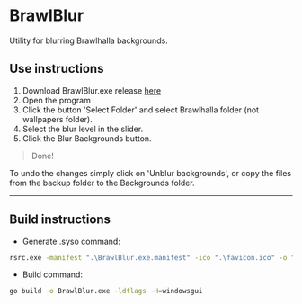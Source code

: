 # BrawlBlur

Utility for blurring Brawlhalla backgrounds.

## Use instructions

1. Download BrawlBlur.exe release [here](https://github.com/Gugabit/BrawlBlur/releases/download/v0.1/BrawlBlur.exe)
2. Open the program
3. Click the button 'Select Folder' and select Brawlhalla folder (not wallpapers folder).
4. Select the blur level in the slider.
5. Click the Blur Backgrounds button.

> Done!

To undo the changes simply click on 'Unblur backgrounds', or copy the files from the backup folder to the Backgrounds folder.

---

## Build instructions

- Generate .syso command:

```sh
rsrc.exe -manifest ".\BrawlBlur.exe.manifest" -ico ".\favicon.ico" -o "BrawlBlur.syso"
```

- Build command:

```sh
go build -o BrawlBlur.exe -ldflags -H=windowsgui
```
